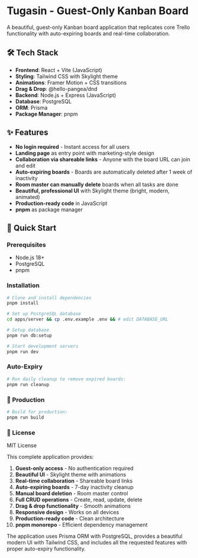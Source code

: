 # Tugasin - Guest-Only Kanban Board

A beautiful, guest-only Kanban board application that replicates core Trello functionality with auto-expiring boards and real-time collaboration.

## 🛠️ Tech Stack

- **Frontend**: React + Vite (JavaScript)
- **Styling**: Tailwind CSS with Skylight theme
- **Animations**: Framer Motion + CSS transitions
- **Drag & Drop**: @hello-pangea/dnd
- **Backend**: Node.js + Express (JavaScript)
- **Database**: PostgreSQL
- **ORM**: Prisma
- **Package Manager**: pnpm

## ✨ Features

- **No login required** - Instant access for all users
- **Landing page** as entry point with marketing-style design
- **Collaboration via shareable links** - Anyone with the board URL can join and edit
- **Auto-expiring boards** - Boards are automatically deleted after 1 week of inactivity
- **Room master can manually delete** boards when all tasks are done
- **Beautiful, professional UI** with Skylight theme (bright, modern, animated)
- **Production-ready code** in JavaScript
- **pnpm** as package manager

## 🚀 Quick Start

### Prerequisites

- Node.js 18+
- PostgreSQL
- pnpm

### Installation

```bash
# Clone and install dependencies
pnpm install

# Set up PostgreSQL database
cd apps/server && cp .env.example .env && # edit DATABASE_URL

# Setup database
pnpm run db:setup

# Start development servers
pnpm run dev
```

### Auto-Expiry
```bash
# Run daily cleanup to remove expired boards:
pnpm run cleanup
```

### 🚀 Production
```bash
# Build for production:
pnpm run build
```

### 📄 License

MIT License

This complete application provides:

1. **Guest-only access** - No authentication required
2. **Beautiful UI** - Skylight theme with animations
3. **Real-time collaboration** - Shareable board links
4. **Auto-expiring boards** - 7-day inactivity cleanup
5. **Manual board deletion** - Room master control
6. **Full CRUD operations** - Create, read, update, delete
7. **Drag & drop functionality** - Smooth animations
8. **Responsive design** - Works on all devices
9. **Production-ready code** - Clean architecture
10. **pnpm monorepo** - Efficient dependency management

The application uses Prisma ORM with PostgreSQL, provides a beautiful modern UI with Tailwind CSS, and includes all the requested features with proper auto-expiry functionality.